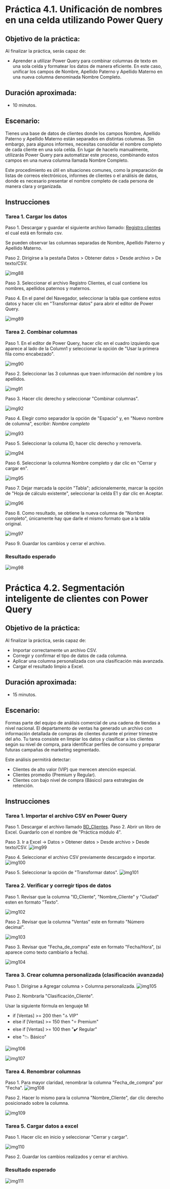 # Práctica 4.1. Unificación de nombres en una celda utilizando Power Query

## Objetivo de la práctica:
Al finalizar la práctica, serás capaz de:

- Aprender a utilizar Power Query para combinar columnas de texto en una sola celda y formatear los datos de manera eficiente. En este caso, unificar los campos de Nombre, Apellido Paterno y Apellido Materno en una nueva columna denominada Nombre Completo.

## Duración aproximada:
- 10 minutos.

## Escenario:
Tienes una base de datos de clientes donde los campos Nombre, Apellido Paterno y Apellido Materno están separados en distintas columnas. Sin embargo, para algunos informes, necesitas consolidar el nombre completo de cada cliente en una sola celda. En lugar de hacerlo manualmente, utilizarás Power Query para automatizar este proceso, combinando estos campos en una nueva columna llamada Nombre Completo.

Este procedimiento es útil en situaciones comunes, como la preparación de listas de correos electrónicos, informes de clientes o el análisis de datos, donde es necesario presentar el nombre completo de cada persona de manera clara y organizada.

## Instrucciones 

### Tarea 1. Cargar los datos

Paso 1. Descargar y guardar el siguiente archivo llamado:  [Registro clientes](<Registros clientes (módulo 4).csv>)
el cual está en formato csv.

Se pueden observar las columnas separadas de Nombre, Apellido Paterno y Apellido Materno.

Paso 2. Dirigirse a la pestaña Datos > Obtener datos > Desde archivo > De texto/CSV.

![img88](../images/img88.png)

Paso 3. Seleccionar el archivo Registro Clientes, el cual contiene los nombres, apellidos paternos y maternos.

Paso 4. En el panel del Navegador, seleccionar la tabla que contiene estos datos y hacer clic en "Transformar datos" para abrir el editor de Power Query.

![img89](../images/img89.png)

### Tarea 2. Combinar columnas

Paso 1. En el editor de Power Query, hacer clic en el cuadro izquierdo que aparece al lado de la Column1 y seleccionar la opción de "Usar la primera fila como encabezado".

![img90](../images/img90.png)

Paso 2. Seleccionar las 3 columnas que traen información del nombre y los apellidos.

![img91](../images/img91.png)


Paso 3. Hacer clic derecho y seleccionar "Combinar columnas".

![img92](../images/img92.png)

Paso 4. Elegir como separador la opción de "Espacio" y, en "Nuevo nombre de columna", escribir: *Nombre completo*

![img93](../images/img93.png)

Paso 5. Seleccionar la columa ID, hacer clic derecho y removerla.

![img94](../images/img94.png)

Paso 6. Seleccionar la columna Nombre completo y dar clic en "Cerrar y cargar en".

![img95](../images/img95.png)

Paso 7. Dejar marcada la opción "Tabla"; adicionalemente, marcar la opción de "Hoja de cálculo existente", seleccionar la celda E1 y dar clic en Aceptar.

![img96](../images/img96.png)

Paso 8. Como resultado, se obtiene la nueva columna de "Nombre completo", únicamente hay que darle el mismo formato que a la tabla original.

![img97](../images/img97.png)

Paso 9. Guardar los cambios y cerrar el archivo.

### Resultado esperado

![img98](../images/img98.png)


# Práctica 4.2. Segmentación inteligente de clientes con Power Query

## Objetivo de la práctica:
Al finalizar la práctica, serás capaz de:
- Importar correctamente un archivo CSV.
- Corregir y confirmar el tipo de datos de cada columna.
- Aplicar una columna personalizada con una clasificación más avanzada.
- Cargar el resultado limpio a Excel.

## Duración aproximada:
- 15 minutos.

## Escenario: 
Formas parte del equipo de análisis comercial de una cadena de tiendas a nivel nacional.
El departamento de ventas ha generado un archivo con información detallada de compras de clientes durante el primer trimestre del año. Tu tarea consiste en limpiar los datos y clasificar a los clientes según su nivel de compra, para identificar perfiles de consumo y preparar futuras campañas de marketing segmentado.

Este análisis permitirá detectar:

- Clientes de alto valor (VIP) que merecen atención especial.
- Clientes promedio (Premium y Regular).
- Clientes con bajo nivel de compra (Básico) para estrategias de retención.

## Instrucciones 

### Tarea 1. Importar el archivo CSV en Power Query
Paso 1. Descargar el archivo llamado [BD_Clientes](BD_Clientes_Power_Query.csv).
Paso 2. Abrir un libro de Excel. Guardarlo con el nombre de "Práctica módulo 4".

Paso 3. Ir a Excel → Datos > Obtener datos > Desde archivo > Desde texto/CSV.
![img99](../images/img99.png)

Paso 4. Seleccionar el archivo CSV previamente descargado e importar.
![img100](../images/img100.png)

Paso 5. Seleccionar la opción de "Transformar datos".
![img101](../images/img101.png)


### Tarea 2. Verificar y corregir tipos de datos

Paso 1. Revisar que la columna "ID_Cliente", "Nombre_Cliente" y "Ciudad" esten en formato "Texto".

![img102](../images/img102.png)


Paso 2. Revisar que la columna "Ventas" este en formato "Número decimal".

![img103](../images/img103.png)


Paso 3. Revisar que "Fecha_de_compra" este en formato "Fecha/Hora", (si aparece como texto cambiarlo a fecha).

![img104](../images/img104.png)


### Tarea 3. Crear columna personalizada (clasificación avanzada)

Paso 1. Dirigirse a Agregar columna > Columna personalizada.
![img105](../images/img105.png)

Paso 2. Nombrarla "Clasificación_Cliente".

Usar la siguiente fórmula en lenguaje M: 

* if [Ventas] >= 200 then "🔝 VIP"
* else if [Ventas] >= 150 then "⭐ Premium"
* else if [Ventas] >= 100 then "✔️ Regular"
* else "📉 Básico"

![img106](../images/img106.png)

![img107](../images/img107.png)


### Tarea 4. Renombrar columnas

Paso 1. Para mayor claridad, renombrar la columna "Fecha_de_compra" por "Fecha".
![img108](../images/img108.png)

Paso 2. Hacer lo mismo para la columna "Nombre_Cliente", dar clic derecho posicionado sobre la columna.

![img109](../images/img109.png)

### Tarea 5. Cargar datos a excel

Paso 1. Hacer clic en inicio y seleccionar "Cerrar y cargar".

![img110](../images/img110.png)

Paso 2. Guardar los cambios realizados y cerrar el archivo.

### Resultado esperado

![img111](../images/img111.png)


